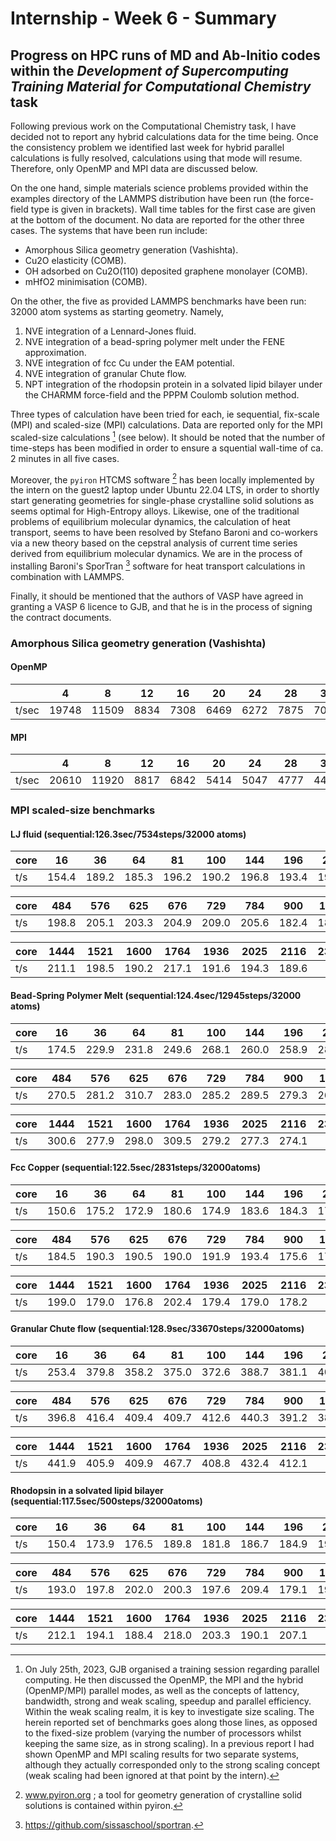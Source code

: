 
# Internship - Week 6 - Summary

## Progress on HPC runs of MD and Ab-Initio codes within the *Development of Supercomputing Training Material for Computational Chemistry* task

Following previous work on the Computational Chemistry task, I have decided not to report any hybrid calculations data for the time being. Once the consistency problem we identified last week for hybrid parallel calculations is fully resolved, calculations using that mode will resume. Therefore, only OpenMP and MPI data are discussed below.

On the one hand, simple materials science problems provided within the examples directory of the LAMMPS distribution have been run (the force-field type is given in brackets). Wall time tables for the first case are given at the bottom of the document. No data are reported for the other three cases. The systems that have been run include:
 - Amorphous Silica geometry generation (Vashishta).
 - Cu2O elasticity (COMB).
 - OH adsorbed on Cu2O(110) deposited graphene monolayer (COMB).
 - mHfO2 minimisation (COMB).

On the other, the five as provided LAMMPS benchmarks have been run: 32000 atom systems as starting geometry. Namely,
 1. NVE integration of a Lennard-Jones fluid.
 2. NVE integration of a bead-spring polymer melt under the FENE approximation.
 3. NVE integration of fcc Cu under the EAM potential.
 4. NVE integration of granular Chute flow.
 5. NPT integration of the rhodopsin protein in a solvated lipid bilayer under the CHARMM force-field and the PPPM Coulomb solution method.
    
Three types of calculation have been tried for each, ie sequential, fix-scale (MPI) and scaled-size (MPI) calculations. Data are reported only for the MPI scaled-size calculations [^1] (see below). It should be noted that the number of time-steps has been modified in order to ensure a squential wall-time of ca. 2 minutes in all five cases.  

Moreover, the `pyiron` HTCMS software [^2] has been locally implemented by the intern on the guest2 laptop under Ubuntu 22.04 LTS, in order to shortly start generating geometries for single-phase crystalline solid solutions as seems optimal for High-Entropy alloys. Likewise, one of the traditional problems of equilibrium molecular dynamics, the calculation of heat transport, seems to have been resolved by Stefano Baroni and co-workers via a new theory based on the cepstral analysis of current time series derived from equilibrium molecular dynamics. We are in the process of installing Baroni's SporTran [^3] software for heat transport calculations in combination with LAMMPS.

Finally, it should be mentioned that the authors of VASP have agreed in granting a VASP 6 licence to GJB, and that he is in the process of signing the contract documents.  

### Amorphous Silica geometry generation (Vashishta)

#### OpenMP

|     |  4  |  8  |  12  |  16  |  20  |  24  |  28  |  32  |  36  |seq. |
|-----|-----|-----|------|------|------|------|------|------|------|-----|
|t/sec|19748|11509| 8834 | 7308 | 6469 | 6272 | 7875 | 7058 | 6070 |77556|

#### MPI

|     |  4  |  8  | 12 | 16 | 20 | 24 | 28 | 32 | 36 | 72 | 108| 144|
|-----|-----|-----|----|----|----|----|----|----|----|----|----|----|
|t/sec|20610|11920|8817|6842|5414|5047|4777|4449|4225|2965|2645|2607|

### MPI scaled-size benchmarks

#### LJ fluid (sequential:126.3sec/7534steps/32000 atoms)

|core|16   |36   |64   |81   |100  |144  |196  |225  |256  |324  |400  |441  |
|----|-----|-----|-----|-----|-----|-----|-----|-----|-----|-----|-----|-----|
|t/s |154.4|189.2|185.3|196.2|190.2|196.8|193.4|195.0|194.8|201.6|195.1|183.3|

|core|484  |576  |625  |676  |729  |784  |900  |1024 |1089 |1156 |1225 |1296 |
|----|-----|-----|-----|-----|-----|-----|-----|-----|-----|-----|-----|-----|
|t/s |198.8|205.1|203.3|204.9|209.0|205.6|182.4|186.2|188.8|209.2|187.8|188.7|

|core|1444 |1521 |1600 |1764 |1936 |2025 |2116 |2304 |2500 |2601 |2704 |2916 |
|----|---- |-----|-----|-----|-----|-----|-----|-----|-----|-----|-----|-----|
|t/s |211.1|198.5|190.2|217.1|191.6|194.3|189.6|     |     |194.4|196.1|195.5|

#### Bead-Spring Polymer Melt (sequential:124.4sec/12945steps/32000 atoms)

|core|16   |36   |64   |81   |100  |144  |196  |225  |256  |324  |400  |441  |
|----|-----|-----|-----|-----|-----|-----|-----|-----|-----|-----|-----|-----|
|t/s |174.5|229.9|231.8|249.6|268.1|260.0|258.9|289.8|265.8|273.3|291.8|252.1|

|core|484  |576  |625  |676  |729  |784  |900  |1024 |1089 |1156 |1225 |1296 |
|----|-----|-----|-----|-----|-----|-----|-----|-----|-----|-----|-----|-----|
|t/s |270.5|281.2|310.7|283.0|285.2|289.5|279.3|265.7|263.3|297.3|271.1|267.5|

|core|1444 |1521 |1600 |1764 |1936 |2025 |2116 |2304 |2500 |2601 |2704 |2916 |
|----|-----|-----|-----|-----|-----|-----|-----|-----|-----|-----|-----|-----|
|t/s |300.6|277.9|298.0|309.5|279.2|277.3|274.1|     |     |286.4|294.3|291.7|

#### Fcc Copper (sequential:122.5sec/2831steps/32000atoms)

|core|16   |36   |64   |81   |100  |144  |196  |225  |256  |324  |400  |441  |
|----|-----|-----|-----|-----|-----|-----|-----|-----|-----|-----|-----|-----|
|t/s |150.6|175.2|172.9|180.6|174.9|183.6|184.3|179.5|180.6|186.5|181.9|169.9|

|core|484  |576  |625  |676  |729  |784  |900  |1024 |1089 |1156 |1225 |1296 |
|----|-----|-----|-----|-----|-----|-----|-----|-----|-----|-----|-----|-----|
|t/s |184.5|190.3|190.5|190.0|191.9|193.4|175.6|174.3|174.9|197.9|175.3|174.3|

|core|1444 |1521 |1600 |1764 |1936 |2025 |2116 |2304 |2500 |2601 |2704 |2916 |
|----|-----|-----|-----|-----|-----|-----|-----|-----|-----|-----|-----|-----|
|t/s |199.0|179.0|176.8|202.4|179.4|179.0|178.2|     |     |181.2|185.0|183.1|

#### Granular Chute flow (sequential:128.9sec/33670steps/32000atoms) 

|core|16   |36   |64   |81   |100  |144  |196  |225  |256  |324  |400  |441  |
|----|-----|-----|-----|-----|-----|-----|-----|-----|-----|-----|-----|-----|
|t/s |253.4|379.8|358.2|375.0|372.6|388.7|381.1|400.3|384.7|405.5|397.8|368.1|

|core|484  |576  |625  |676  |729  |784  |900  |1024 |1089 |1156 |1225 |1296 |
|----|-----|-----|-----|-----|-----|-----|-----|-----|-----|-----|-----|-----|
|t/s |396.8|416.4|409.4|409.7|412.6|440.3|391.2|387.5|390.7|433.9|403.0|399.6|

|core|1444 |1521 |1600 |1764 |1936 |2025 |2116 |2304 |2500 |2601 |2704 |2916 |
|----|-----|-----|-----|-----|-----|-----|-----|-----|-----|-----|-----|-----|
|t/s |441.9|405.9|409.9|467.7|408.8|432.4|412.1|     |     |418.1|427.1|453.1|

#### Rhodopsin in a solvated lipid bilayer (sequential:117.5sec/500steps/32000atoms)

|core|16   |36   |64   |81   |100  |144  |196  |225  |256  |324  |400  |441  |
|----|-----|-----|-----|-----|-----|-----|-----|-----|-----|-----|-----|-----|
|t/s |150.4|173.9|176.5|189.8|181.8|186.7|184.9|191.4|193.7|193.6|189.2|179.0|

|core|484  |576  |625  |676  |729  |784  |900  |1024 |1089 |1156 |1225 |1296 |
|----|-----|-----|-----|-----|-----|-----|-----|-----|-----|-----|-----|-----|
|t/s |193.0|197.8|202.0|200.3|197.6|209.4|179.1|190.4|186.0|210.0|190.7|184.4|

|core|1444 |1521 |1600 |1764 |1936 |2025 |2116 |2304 |2500 |2601 |2704 |2916 |
|----|-----|-----|-----|-----|-----|-----|-----|-----|-----|-----|-----|-----|
|t/s |212.1|194.1|188.4|218.0|203.3|190.1|207.1|     |     |210.7|215.1|212.6|

[^1]: On July 25th, 2023, GJB organised a training session regarding parallel computing. He then discussed the OpenMP, the MPI and the hybrid (OpenMP/MPI) parallel modes, as well as the concepts of lattency, bandwidth, strong and weak scaling, speedup and parallel efficiency. Within the weak scaling realm, it is key to investigate size scaling. The herein reported set of benchmarks goes along those lines, as opposed to the fixed-size problem (varying the number of processors whilst keeping the same size, as in strong scaling). In a previous report I had shown OpenMP and MPI scaling results for two separate systems, although they actually corresponded only to the strong scaling concept (weak scaling had been ignored at that point by the intern).
[^2]: www.pyiron.org ; a tool for geometry generation of crystalline solid solutions is contained within pyiron.
[^3]: https://github.com/sissaschool/sportran.
